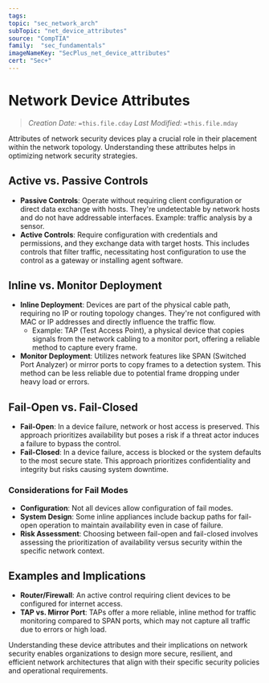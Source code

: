 ```yaml
---
tags:
topic: "sec_network_arch"
subTopic: "net_device_attributes"
source: "CompTIA"
family:  "sec_fundamentals"
imageNameKey: "SecPlus_net_device_attributes" 
cert: "Sec+"
---
```

# Network Device Attributes
> *Creation Date:* `=this.file.cday`
> *Last Modified:* `=this.file.mday`

Attributes of network security devices play a crucial role in their placement within the network topology. Understanding these attributes helps in optimizing network security strategies.

## Active vs. Passive Controls
- **Passive Controls**: Operate without requiring client configuration or direct data exchange with hosts. They're undetectable by network hosts and do not have addressable interfaces. Example: traffic analysis by a sensor.
- **Active Controls**: Require configuration with credentials and permissions, and they exchange data with target hosts. This includes controls that filter traffic, necessitating host configuration to use the control as a gateway or installing agent software.

## Inline vs. Monitor Deployment
- **Inline Deployment**: Devices are part of the physical cable path, requiring no IP or routing topology changes. They're not configured with MAC or IP addresses and directly influence the traffic flow.
  - Example: TAP (Test Access Point), a physical device that copies signals from the network cabling to a monitor port, offering a reliable method to capture every frame.
- **Monitor Deployment**: Utilizes network features like SPAN (Switched Port Analyzer) or mirror ports to copy frames to a detection system. This method can be less reliable due to potential frame dropping under heavy load or errors.

## Fail-Open vs. Fail-Closed
- **Fail-Open**: In a device failure, network or host access is preserved. This approach prioritizes availability but poses a risk if a threat actor induces a failure to bypass the control.
- **Fail-Closed**: In a device failure, access is blocked or the system defaults to the most secure state. This approach prioritizes confidentiality and integrity but risks causing system downtime.

### Considerations for Fail Modes
- **Configuration**: Not all devices allow configuration of fail modes.
- **System Design**: Some inline appliances include backup paths for fail-open operation to maintain availability even in case of failure.
- **Risk Assessment**: Choosing between fail-open and fail-closed involves assessing the prioritization of availability versus security within the specific network context.

## Examples and Implications
- **Router/Firewall**: An active control requiring client devices to be configured for internet access.
- **TAP vs. Mirror Port**: TAPs offer a more reliable, inline method for traffic monitoring compared to SPAN ports, which may not capture all traffic due to errors or high load.

Understanding these device attributes and their implications on network security enables organizations to design more secure, resilient, and efficient network architectures that align with their specific security policies and operational requirements.
